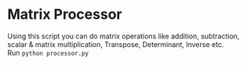 # Matrix Processor
Using this script you can do matrix operations like addition, subtraction, scalar & matrix multiplication, Transpose, Determinant, Inverse etc.
<br>Run
<code>python processor.py</code>
